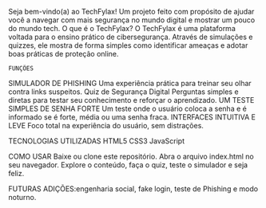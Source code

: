 Seja bem-vindo(a) ao TechFylax!
Um projeto feito com propósito de ajudar você a navegar com mais segurança no mundo digital e mostrar um pouco do mundo tech.
 O que é o TechFylax?
O TechFylax é uma plataforma voltada para o ensino prático de cibersegurança. Através de simulações e quizzes, 
ele mostra de forma simples como identificar ameaças e adotar boas práticas de proteção online.

    FUNÇÕES
SIMULADOR DE PHISHING
Uma experiência prática para treinar seu olhar contra links suspeitos.
 Quiz de Segurança Digital
Perguntas simples e diretas para testar seu conhecimento e reforçar o aprendizado.
UM TESTE SIMPLES DE SENHA FORTE
Um teste onde o usuário coloca a senha e é informado se é forte, média ou uma senha fraca.
 INTERFACES INTUITIVA E LEVE
Foco total na experiência do usuário, sem distrações.

TECNOLOGIAS UTILIZADAS
HTML5
CSS3
JavaScript


 COMO USAR 
Baixe ou clone este repositório.
Abra o arquivo index.html no seu navegador.
Explore o conteúdo, faça o quiz, teste o simulador e seja feliz.


FUTURAS ADIÇÕES:engenharia social, fake login, teste de Phishing e modo noturno.
